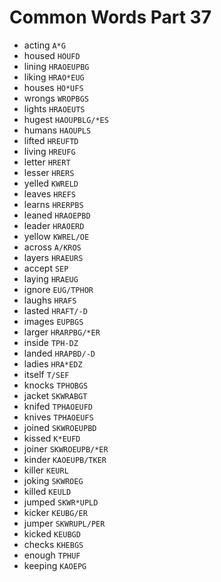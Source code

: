 # Common Words Part 37

* acting `A*G`
* housed `HOUFD`
* lining `HRAOEUPBG`
* liking `HRAO*EUG`
* houses `HO*UFS`
* wrongs `WROPBGS`
* lights `HRAOEUTS`
* hugest `HAOUPBLG/*ES`
* humans `HAOUPLS`
* lifted `HREUFTD`
* living `HREUFG`
* letter `HRERT`
* lesser `HRERS`
* yelled `KWRELD`
* leaves `HREFS`
* learns `HRERPBS`
* leaned `HRAOEPBD`
* leader `HRAOERD`
* yellow `KWREL/OE`
* across `A/KROS`
* layers `HRAEURS`
* accept `SEP`
* laying `HRAEUG`
* ignore `EUG/TPHOR`
* laughs `HRAFS`
* lasted `HRAFT/-D`
* images `EUPBGS`
* larger `HRARPBG/*ER`
* inside `TPH-DZ`
* landed `HRAPBD/-D`
* ladies `HRA*EDZ`
* itself `T/SEF`
* knocks `TPHOBGS`
* jacket `SKWRABGT`
* knifed `TPHAOEUFD`
* knives `TPHAOEUFS`
* joined `SKWROEUPBD`
* kissed `K*EUFD`
* joiner `SKWROEUPB/*ER`
* kinder `KAOEUPB/TKER`
* killer `KEURL`
* joking `SKWROEG`
* killed `KEULD`
* jumped `SKWR*UPLD`
* kicker `KEUBG/ER`
* jumper `SKWRUPL/PER`
* kicked `KEUBGD`
* checks `KHEBGS`
* enough `TPHUF`
* keeping `KAOEPG`
